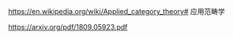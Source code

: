 https://en.wikipedia.org/wiki/Applied_category_theory# 应用范畴学








https://arxiv.org/pdf/1809.05923.pdf







